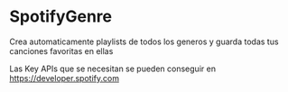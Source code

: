 # SpotifyGenre
Crea automaticamente playlists de  todos los generos y guarda todas tus canciones favoritas en ellas

Las Key APIs que se necesitan se pueden conseguir en https://developer.spotify.com
